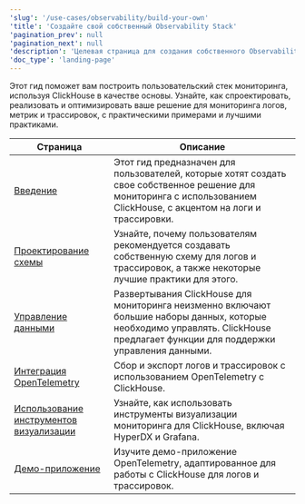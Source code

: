 ```yaml
---
'slug': '/use-cases/observability/build-your-own'
'title': 'Создайте свой собственный Observability Stack'
'pagination_prev': null
'pagination_next': null
'description': 'Целевая страница для создания собственного Observability Stack'
'doc_type': 'landing-page'
---
```

Этот гид поможет вам построить пользовательский стек мониторинга, используя ClickHouse в качестве основы. Узнайте, как спроектировать, реализовать и оптимизировать ваше решение для мониторинга логов, метрик и трассировок, с практическими примерами и лучшими практиками.

| Страница                                                        | Описание                                                                                                                                                                   |
|-------------------------------------------------------------|-------------------------------------------------------------------------------------------------------------------------------------------------------------------------------|
| [Введение](/use-cases/observability/introduction)            | Этот гид предназначен для пользователей, которые хотят создать свое собственное решение для мониторинга с использованием ClickHouse, с акцентом на логи и трассировки.                                             |
| [Проектирование схемы](/use-cases/observability/schema-design)          | Узнайте, почему пользователям рекомендуется создавать собственную схему для логов и трассировок, а также некоторые лучшие практики для этого.                                                  |
| [Управление данными](/observability/managing-data)          | Развертывания ClickHouse для мониторинга неизменно включают большие наборы данных, которые необходимо управлять. ClickHouse предлагает функции для поддержки управления данными.           |
| [Интеграция OpenTelemetry](/observability/integrating-opentelemetry) | Сбор и экспорт логов и трассировок с использованием OpenTelemetry с ClickHouse.                                                           |
| [Использование инструментов визуализации](/observability/grafana)    | Узнайте, как использовать инструменты визуализации мониторинга для ClickHouse, включая HyperDX и Grafana.                                       |
| [Демо-приложение](/observability/demo-application)    | Изучите демо-приложение OpenTelemetry, адаптированное для работы с ClickHouse для логов и трассировок.                                           |